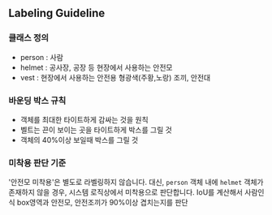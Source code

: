 ## Labeling Guideline

### 클래스 정의
- person : 사람
- helmet : 공사장, 공장 등 현장에서 사용하는 안전모
- vest : 현장에서 사용하는 안전용 형광색(주황,노랑) 조끼, 안전대

### 바운딩 박스 규칙
- 객체를 최대한 타이트하게 감싸는 것을 원칙
- 벨트는 끈이 보이는 곳을 타이트하게 박스를 그릴 것
- 객체의 40%이상 보일때 박스를 그릴 것

### 미착용 판단 기준
'안전모 미착용'은 별도로 라벨링하지 않습니다. 대신, `person` 객체 내에 `helmet` 객체가 존재하지 않을 경우, 시스템 로직상에서 미착용으로 판단합니다.
IoU를 계산해서 사람인식 box영역과 안전모, 안전조끼가 90%이상 겹치는지를 판단
